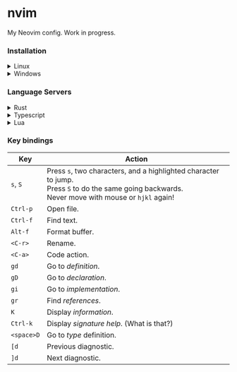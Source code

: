 # nvim

My Neovim config. Work in progress.

### Installation

<details><summary>Linux</summary>

Go to your config file:
```sh
cd ~/.config
```

Clone the repo (folder `nvim` will be created):
```sh
git clone https://github.com/lubomirkurcak/nvim
```

Alternatively clone somewhere else and create a symlink:
```sh
ln -s "$(pwd)" ~/.config/nvim
```

</details>

<details><summary>Windows</summary>

To install this config, go to your local app data directory:
```sh
cd %LOCALAPPDATA%
```

Clone this repo (folder `nvim` will be created):
```sh
git clone https://github.com/lubomirkurcak/nvim
```

Alternatively clone somewhere else and create a symlink:
```sh
mklink /D %LOCALAPPDATA%\nvim %CD%
```

</details>

### Language Servers

<details><summary>Rust</summary>
Install `rustup` here: https://www.rust-lang.org/tools/install

You can then install `rust-analyzer` (Rust's LSP):
```sh
rustup component add rust-analyzer
```

And may as well install `ripgrep` to speed up searches:
```sh
cargo install ripgrep
```
</details>

<details><summary>Typescript</summary>

Install Node.js https://nodejs.org/ to get `npm` and install typescript and its LSP:
```sh
npm install -g typescript
npm install -g typescript-language-server
```
</details>

<details><summary>Lua</summary>

Download latest release from https://github.com/LuaLS/lua-language-server/releases

Unzip, go to `bin` and see the `lua-language-server` executable.

Add that directory to `PATH` so that the OS is able to find it.
</details>

### Key bindings

| Key | Action |
|-----|--------|
| `s`, `S`     | Press `s`, two characters, and a highlighted character to jump. <br /> Press `S` to do the same going backwards. <br /> Never move with mouse or `hjkl` again! |
| `Ctrl-p`     | Open file. |
| `Ctrl-f`     | Find text. |
| `Alt-f`      | Format buffer. |
| `<C-r>`      | Rename. |
| `<C-a>`      | Code action. |
| `gd`         | Go to *definition*. |
| `gD`         | Go to *declaration*. |
| `gi`         | Go to *implementation*.|
| `gr`         | Find *references*.|
| `K`          | Display *information*.|
| `Ctrl-k`     | Display *signature help*. (What is that?) |
| `<space>D`   | Go to *type* definition.|
| `[d`         | Previous diagnostic.|
| `]d`         | Next diagnostic.|
